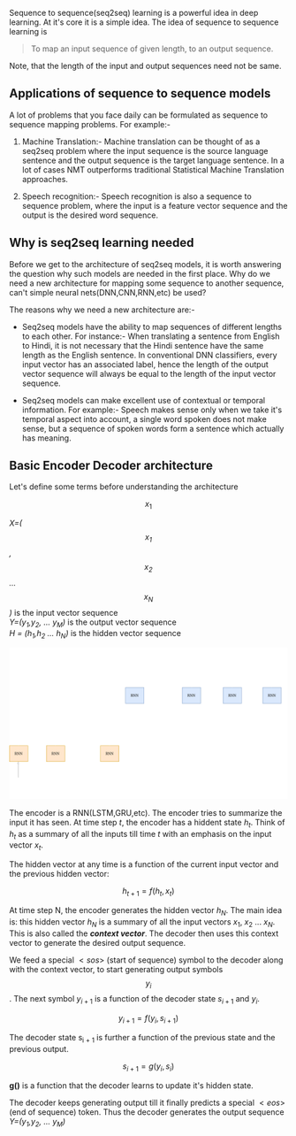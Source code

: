 
Sequence to sequence(seq2seq) learning is a powerful idea in deep learning. At it's core it is a simple idea. The idea of sequence to sequence learning is

> To map an input sequence of given length, to an output sequence. 

Note, that the length of the input and output sequences need not be same.

## Applications of sequence to sequence models

A lot of problems that you face daily can be formulated as sequence to sequence mapping problems. For example:-

1) Machine Translation:- Machine translation can be thought of as a seq2seq problem where the input sequence is the source language sentence and the output sequence is the target language sentence. 
In a lot of cases NMT outperforms traditional Statistical Machine Translation approaches.

2) Speech recognition:- Speech recognition is also a sequence to sequence problem, where the input is a feature vector sequence and the output is the desired word sequence.


## Why is seq2seq learning needed

Before we get to the architecture of seq2seq models, it is worth answering the question why such models are needed in the first place.
Why do we need a new architecture for mapping some sequence to another sequence, can't simple neural nets(DNN,CNN,RNN,etc) be used?

The reasons why we need a new architecture are:-
* Seq2seq models have the ability to map sequences of different lengths to each other. For instance:- When translating a sentence from English to Hindi, it is not necessary that the Hindi sentence have the same length as the English sentence. In conventional DNN classifiers, every input vector has an associated label, hence the length of the output vector sequence will always be equal to the length of the input vector sequence.

* Seq2seq models can make excellent use of contextual or temporal information. For example:- Speech makes sense only when we take it's temporal aspect into account, a single word spoken does not make sense, but a sequence of spoken words form a sentence which actually has meaning.


## Basic Encoder Decoder architecture

Let's define some terms before understanding the architecture

$$x_1$$

*X=($$x_1$$ , $$x_2$$ ... $$x_N$$)* is the input vector sequence  
*Y=($y_1$,$y_2$, ... $y_M$)* is the output vector sequence  
*H = ($h_1$,$h_2$ ... $h_N$)* is the hidden vector sequence

![Encoder Decoder](../images/encoder_decoder_architecture.png)

The encoder is a RNN(LSTM,GRU,etc). The encoder tries to summarize the input it has seen. At time step *t*, the encoder has a hiddent state $h_t$. Think of $h_t$ as a summary of all the inputs till time *t* with an emphasis on the input vector $x_t$.

The hidden vector at any time is a function of the current input vector and the previous hidden vector:

$$h_{t+1}=f(h_t,x_t)$$

At time step N, the encoder generates the hidden vector $h_N$. The main idea is: this hidden vector $h_N$ is a summary of all the input vectors $x_1$, $x_2$ ... $x_N$. This is also called the ***context vector***. The decoder then uses this context vector to generate the desired output sequence.

We feed a special $<sos>$ (start of sequence) symbol to the decoder along with the context vector, to start generating output symbols $$y_i$$. The next symbol $y_{i + 1}$ is a function of the decoder state $s_{i + 1}$ and $y_i$.

$$y_{i + 1}=f(y_i,s_{i + 1})$$

The decoder state s<sub>i + 1</sub> is further a function of the previous state and the previous output.

$$s_{i + 1}=g(y_i,s_i)$$

**g()** is a function that the decoder learns to update it's hidden state.

The decoder keeps generating output till it finally predicts a special $<eos>$ (end of sequence) token. Thus the decoder generates the output sequence *Y=($y_1$,$y_2$, ... $y_M$)*













